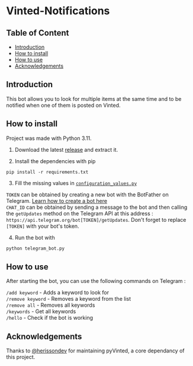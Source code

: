 # Vinted-Notifications

## Table of Content

- [Introduction](#Introduction)
- [How to install](#How-to-install)
- [How to use](#How-to-Use)
- [Acknowledgements](#Acknowledgements)

## Introduction

This bot allows you to look for multiple items at the same time and to be notified when one of them is posted on Vinted.

## How to install

Project was made with Python 3.11.

1. Download the latest [release](https://github.com/Fuyucch1/Vinted-Notifications/releases/latest) and extract it.

2. Install the dependencies with pip

```
pip install -r requirements.txt
```

3. Fill the missing values in [`configuration_values.py`](configuration_values.py)

`TOKEN` can be obtained by creating a new bot with the BotFather on Telegram. [Learn how to create a bot here](https://core.telegram.org/bots/tutorial)\
`CHAT_ID` can be obtained by sending a message to the bot and then calling the `getUpdates` method on the Telegram API at this address :
```https://api.telegram.org/bot[TOKEN]/getUpdates```. Don't forget to replace `[TOKEN]` with your bot's token.

4. Run the bot with

```py
python telegram_bot.py
```

## How to use

After starting the bot, you can use the following commands on Telegram :

`/add keyword` - Adds a keyword to look for\
`/remove keyword` - Removes a keyword from the list\
`/remove all` - Removes all keywords\
`/keywords` - Get all keywords\
`/hello` - Check if the bot is working

## Acknowledgements

Thanks to [@herissondev](https://github.com/herissondev) for maintaining pyVinted, a core dependancy of this project.
